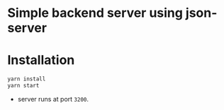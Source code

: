 # Simple backend server using json-server

# Installation 
```bash
yarn install
yarn start
```
- server runs at port `3200`.

